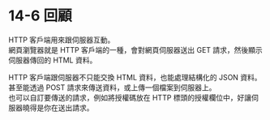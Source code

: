 # 14-6 回顧
HTTP 客戶端用來跟伺服器互動。  
網頁瀏覽器就是 HTTP 客戶端的一種，會對網頁伺服器送出 GET 請求，然後顯示伺服器傳回的 HTML 資料。  

HTTP 客戶端跟伺服器不只能交換 HTML 資料，也能處理結構化的 JSON 資料。  
甚至能透過 POST 請求來傳送資料，或上傳一個檔案到伺服器上。  
也可以自訂要傳送的請求，例如將授權碼放在 HTTP 標頭的授權欄位中，好讓伺服器曉得是你在送出請求。
